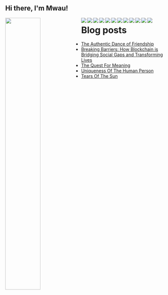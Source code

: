 ## Hi there, I'm Mwau! 

<img align="left" width=47% src="https://github-readme-stats.vercel.app/api?username=peter-mwau&show_icons=true&theme=radical"/>
<img align="left" src="https://github-readme-stats.vercel.app/api/top-langs/?username=peter-mwau&layout=compact">






<img align="left" src="https://img.shields.io/badge/Firebase-039BE5?style=for-the-badge&logo=Firebase&logoColor=white">

<img align="left" src="https://img.shields.io/badge/mysql-%2300f.svg?style=for-the-badge&logo=mysql&logoColor=white">

<img align="left" src="https://img.shields.io/badge/django-%23092E20.svg?style=for-the-badge&logo=django&logoColor=white">

<img align="left" src="https://img.shields.io/badge/Next-black?style=for-the-badge&logo=next.js&logoColor=white">

<img align="left" src="https://img.shields.io/badge/tailwindcss-%2338B2AC.svg?style=for-the-badge&logo=tailwind-css&logoColor=white">

<img align="left" src="https://img.shields.io/badge/Visual%20Studio%20Code-0078d7.svg?style=for-the-badge&logo=visual-studio-code&logoColor=white">

<img align="left" src="https://img.shields.io/badge/python-3670A0?style=for-the-badge&logo=python&logoColor=ffdd54">

<img align="left" src="https://img.shields.io/badge/Solidity-%23363636.svg?style=for-the-badge&logo=solidity&logoColor=white">

<img align="left" src="https://img.shields.io/badge/git-%23F05033.svg?style=for-the-badge&logo=git&logoColor=white">
<img align="left" src="https://img.shields.io/badge/github-%23121011.svg?style=for-the-badge&logo=github&logoColor=white">
<img align="left" src="https://img.shields.io/badge/Freelancer-29B2FE?style=for-the-badge&logo=Freelancer&logoColor=white">




#  Blog posts
<!-- BLOG-POST-LIST:START -->
- [The Authentic Dance of Friendship](https://mindcurrents.blog/2023/06/13/the-authentic-dance-of-friendship/)
- [Breaking Barriers: How Blockchain is Bridging Social Gaps and Transforming Lives](https://mindcurrents.blog/2023/05/31/technological-insights-breaking-barriers-how-blockchain-is-bridging-social-gaps-and-transforming-lives/)
- [The Quest For Meaning](https://mindcurrents.blog/2023/05/11/the-quest-for-meaning/)
- [Uniqueness Of The Human Person](https://mindcurrents.blog/2023/04/23/uniqueness-of-the-human-person/)
- [Tears Of The Sun](https://mindcurrents.blog/2023/03/18/tears-of-the-sun/)
<!-- BLOG-POST-LIST:END -->











